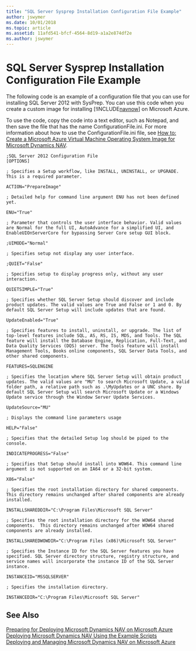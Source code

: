 ```yaml
---
title: "SQL Server Sysprep Installation Configuration File Example"
author: jswymer
ms.date: 10/01/2018
ms.topic: article
ms.assetid: 11afd541-bfcf-4564-8d19-a1a2e874df2e
ms.author: jswymer
---
```

# SQL Server Sysprep Installation Configuration File Example
The following code is an example of a configuration file that you can use for installing SQL Server 2012 with SysPrep. You can use this code when you create a custom image for installing [!INCLUDE[navnow](includes/navnow_md.md)] on Microsoft Azure.  

 To use the code, copy the code into a text editor, such as Notepad, and then save the file that has the name ConfigurationFile.ini. For more information about how to use the ConfigurationFile.ini file, see [How to: Create a Microsoft Azure Virtual Machine Operating System Image for Microsoft Dynamics NAV](How-to--Create-a-Microsoft-Azure-Virtual-Machine-Operating-System-Image-for-Microsoft-Dynamics-NAV.md).  

```  
;SQL Server 2012 Configuration File  
[OPTIONS]  

; Specifies a Setup workflow, like INSTALL, UNINSTALL, or UPGRADE. This is a required parameter.   

ACTION="PrepareImage"  

; Detailed help for command line argument ENU has not been defined yet.   

ENU="True"  

; Parameter that controls the user interface behavior. Valid values are Normal for the full UI, AutoAdvance for a simplified UI, and EnableUIOnServerCore for bypassing Server Core setup GUI block.   

;UIMODE="Normal"  

; Specifies setup not display any user interface.   

;QUIET="False"  

; Specifies setup to display progress only, without any user interaction.   

QUIETSIMPLE="True"  

; Specifies whether SQL Server Setup should discover and include product updates. The valid values are True and False or 1 and 0. By default SQL Server Setup will include updates that are found.   

UpdateEnabled="True"  

; Specifies features to install, uninstall, or upgrade. The list of top-level features include SQL, AS, RS, IS, MDS, and Tools. The SQL feature will install the Database Engine, Replication, Full-Text, and Data Quality Services (DQS) server. The Tools feature will install Management Tools, Books online components, SQL Server Data Tools, and other shared components.   

FEATURES=SQLENGINE  

; Specifies the location where SQL Server Setup will obtain product updates. The valid values are "MU" to search Microsoft Update, a valid folder path, a relative path such as .\MyUpdates or a UNC share. By default SQL Server Setup will search Microsoft Update or a Windows Update service through the Window Server Update Services.   

UpdateSource="MU"  

; Displays the command line parameters usage   

HELP="False"  

; Specifies that the detailed Setup log should be piped to the console.   

INDICATEPROGRESS="False"  

; Specifies that Setup should install into WOW64. This command line argument is not supported on an IA64 or a 32-bit system.   

X86="False"  

; Specifies the root installation directory for shared components.  This directory remains unchanged after shared components are already installed.   

INSTALLSHAREDDIR="C:\Program Files\Microsoft SQL Server"  

; Specifies the root installation directory for the WOW64 shared components.  This directory remains unchanged after WOW64 shared components are already installed.   

INSTALLSHAREDWOWDIR="C:\Program Files (x86)\Microsoft SQL Server"  

; Specifies the Instance ID for the SQL Server features you have specified. SQL Server directory structure, registry structure, and service names will incorporate the instance ID of the SQL Server instance.   

INSTANCEID="MSSQLSERVER"  

; Specifies the installation directory.   

INSTANCEDIR="C:\Program Files\Microsoft SQL Server"  
```  

## See Also  
 [Preparing for Deploying Microsoft Dynamics NAV on Microsoft Azure](Preparing-for-Deploying-Microsoft-Dynamics-NAV-on-Microsoft-Azure.md)   
 [Deploying Microsoft Dynamics NAV Using the Example Scripts](Deploying-Microsoft-Dynamics-NAV-Using-the-Example-Scripts.md)   
 [Deploying and Managing Microsoft Dynamics NAV on Microsoft Azure](Deploying-and-Managing-Microsoft-Dynamics-NAV-on-Microsoft-Azure.md)

